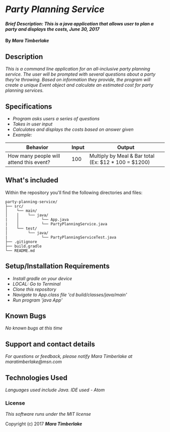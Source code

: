 # _Party Planning Service_

#### _Brief Description: This is a java application that allows user to plan a party and displays the costs, June 30, 2017_

#### By _**Mara Timberlake**_

## Description
_This is a command line application for an all-inclusive party planning service. The user will be prompted with several questions about a party they're throwing. Based on information they provide, the program will create a unique Event object and calculate an estimated cost for party planning services._

## Specifications

* _Program asks users a series of questions_
* _Takes in user input_
* _Calculates and displays the costs based on answer given_
* _Example:_

|Behavior|Input|Output|
|---|---|---|
|How many people will attend this event?|100|Multiply by Meal & Bar total (Ex: $12 * 100 = $1200)|

## What's included
Within the repository you'll find the following directories and files:

```
party-planning-service/
├── src/
│    └── main/
│    │    └── java/
|    │          └── App.java
|    │          └── PartyPlanningService.java
|    └── test/
│         └── java/
|               └── PartyPlanningServiceTest.java
├── .gitignore
├── build.gradle
└── README.md
```

## Setup/Installation Requirements

* _Install gradle on your device_
* _LOCAL: Go to Terminal_
* _Clone this repository_
* _Navigate to App.class file 'cd build/classes/java/main'_
* _Run program 'java App'_

## Known Bugs

_No known bugs at this time_

## Support and contact details

_For questions or feedback, please notify Mara Timberlake at maratimberlake@msn.com_

## Technologies Used

_Languages used include Java. IDE used - Atom_

### License

*This software runs under the MIT license*

Copyright (c) 2017 **_Mara Timberlake_**
